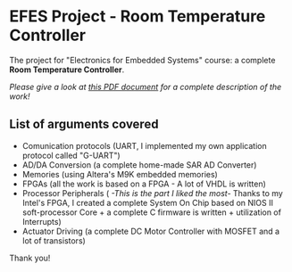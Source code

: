 # EFES Project - Room Temperature Controller
The project for "Electronics for Embedded Systems" course: a complete **Room Temperature Controller**.

*Please give a look at [this PDF document](https://github.com/thegabriele97/EFES_Project/blob/master/docs/efes_project_report.pdf) for a complete description of the work!*

## List of arguments covered

- Comunication protocols (UART, I implemented my own application protocol called "G-UART")
- AD/DA Conversion (a complete home-made SAR AD Converter)
- Memories (using Altera's M9K embedded memories)
- FPGAs (all the work is based on a FPGA - A lot of VHDL is written)
- Processor Peripherals ( *-This is the part I liked the most-* Thanks to my Intel's FPGA, I created a complete System On Chip based on NIOS II soft-processor Core + a complete C firmware is written + utilization of Interrupts)
- Actuator Driving (a complete DC Motor Controller with MOSFET and a lot of transistors)

Thank you!
